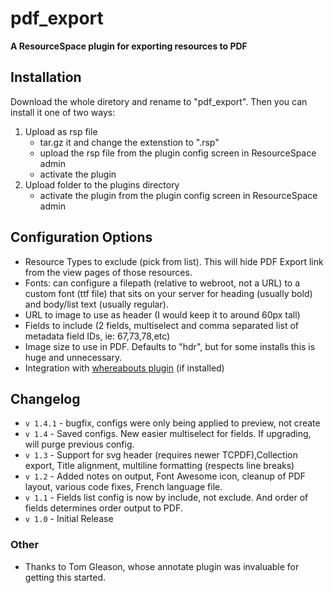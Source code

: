 # pdf_export 
**A ResourceSpace plugin for exporting resources to PDF**

## Installation
Download the whole diretory and rename to "pdf_export". Then you can install it one of two ways:

1. Upload as rsp file
	* tar.gz it and change the extenstion to ".rsp"
	* upload the rsp file from the plugin config screen in ResourceSpace admin
	* activate the plugin
2. Upload folder to the plugins directory
	* activate the plugin from the plugin config screen in ResourceSpace admin

## Configuration Options

- Resource Types to exclude (pick from list). This will hide PDF Export link from the view pages of those resources.
- Fonts: can configure a filepath (relative to webroot, not a URL) to a custom font (ttf file) that sits on your server for heading (usually bold) and body/list text (usually regular).
- URL to image to use as header (I would keep it to around 60px tall) 
- Fields to include (2 fields, multiselect and comma separated list of metadata field IDs, ie: 67,73,78,etc)
- Image size to use in PDF. Defaults to "hdr", but for some installs this is huge and unnecessary. 
- Integration with [whereabouts plugin](https://github.com/ssuess/resourcespace-plugin-whereabouts)  (if installed)


## Changelog
* `v 1.4.1` - bugfix, configs were only being applied to preview, not create 
* `v 1.4` - Saved configs. New easier multiselect for fields. If upgrading, will purge previous config. 
* `v 1.3` - Support for svg header (requires newer TCPDF),Collection export, Title alignment, multiline formatting (respects line breaks)
* `v 1.2` - Added notes on output, Font Awesome icon, cleanup of PDF layout, various code fixes, French language file.
* `v 1.1` - Fields list config is now by include, not exclude. And order of fields determines order output to PDF.
* `v 1.0` - Initial Release

### Other
* Thanks to Tom Gleason, whose annotate plugin was invaluable for getting this started.
